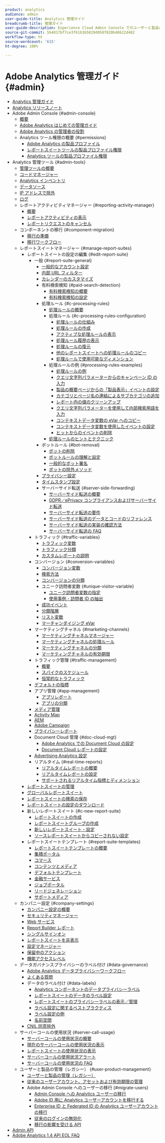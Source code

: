 ```yaml
---
product: analytics
audience: admin
user-guide-title: Analytics 管理ガイド
breadcrumb-title: 管理ガイド
user-guide-description: Experience Cloud Admin Console でのユーザーと製品の管理、レポートスイートの設定など、Analytics の管理タスクについて説明します。
source-git-commit: 5b4017bf7ce3f61b365829d058f820b48622d482
workflow-type: ht
source-wordcount: '615'
ht-degree: 100%

---
```



# Adobe Analytics 管理ガイド {#admin}

+ [Analytics 管理ガイド](home.md)
+ [Analytics リリースノート](https://experienceleague.adobe.com/docs/analytics/release-notes/latest.html?lang=ja)
+ Adobe Admin Console {#admin-console}
   + [概要](admin-console/home.md)
   + [Adobe Analytics はじめての管理ガイド](admin-console/first-admin-guide.md)
   + [Adobe Analytics の管理者の役割](admin-console/admin-roles-in-analytics.md)
   + Analytics ツール権限の概要 {#permissions}
      + [Adobe Analytics の製品プロファイル](admin-console/permissions/product-profile.md)
      + [レポートスイートツールの製品プロファイル権限](admin-console/permissions/report-suite-tools.md)
      + [Analytics ツールの製品プロファイル権限](admin-console/permissions/analytics-tools.md)
+ Analytics 管理ツール {#admin-tools}
   + [管理ツールの概要](admin/c-admin-tools.md)
   + [コードマネージャー](admin/code-manager-admin.md)
   + [Analytics インベントリ](admin/analytics-inventory.md)
   + [データソース](admin/data-sources.md)
   + [IP アドレスで除外](admin/exclude-ip.md)
   + [ログ](admin/logs.md)
   + レポートアクティビティマネージャー {#reporting-activity-manager}
      + [概要](admin/reporting-activity-manager/reporting-activity-overview.md)
      + [レポートアクティビティの表示](admin//reporting-activity-manager/reporting-activity.md)
      + [レポートリクエストのキャンセル](admin/reporting-activity-manager/reporting-activity-cancel-requests.md)
   + コンポーネントの移行 {#component-migration}
      + [移行の準備](admin/component-migration/prepare-component-migration.md)
      + [移行ワークフロー](admin/component-migration/component-migration.md)
   + レポートスイートマネージャー {#manage-report-suites}
      + レポートスイートの設定の編集 {#edit-report-suite}
         + 一般 {#report-suite-general}
            + [一般的なアカウント設定](admin/c-manage-report-suites/c-edit-report-suites/general/general-acct-settings-admin.md)
            + [内部 URL フィルター](admin/c-manage-report-suites/c-edit-report-suites/general/internal-url-filter-admin.md)
            + [カレンダーのカスタマイズ](admin/c-manage-report-suites/c-edit-report-suites/general/custom-calendar.md)
            + 有料検索検知 {#paid-search-detection}
               + [有料検索検知の概要](admin/c-manage-report-suites/c-edit-report-suites/general/paid-search-detection/paid-search-detection.md)
               + [有料検索検知の設定](admin/c-manage-report-suites/c-edit-report-suites/general/paid-search-detection/t-paid-search-detection.md)
            + 処理ルール {#c-processing-rules}
               + [処理ルールの概要](admin/c-manage-report-suites/c-edit-report-suites/general/c-processing-rules/processing-rules.md)
               + 処理ルール {#c-processing-rules-configuration}
                  + [処理ルールの仕組み](admin/c-manage-report-suites/c-edit-report-suites/general/c-processing-rules/c-processing-rules-configuration/processing-rules-about.md)
                  + [処理ルールの作成](admin/c-manage-report-suites/c-edit-report-suites/general/c-processing-rules/c-processing-rules-configuration/t-processing-rules.md)
                  + [アクティブな処理ルールの表示](admin/c-manage-report-suites/c-edit-report-suites/general/c-processing-rules/c-processing-rules-configuration/t-processing-rules-view.md)
                  + [処理ルール履歴の表示](admin/c-manage-report-suites/c-edit-report-suites/general/c-processing-rules/c-processing-rules-configuration/t-processing-rule-view-history.md)
                  + [処理ルールの復元](admin/c-manage-report-suites/c-edit-report-suites/general/c-processing-rules/c-processing-rules-configuration/t-processing-rules-restore.md)
                  + [他のレポートスイートへの処理ルールのコピー](admin/c-manage-report-suites/c-edit-report-suites/general/c-processing-rules/c-processing-rules-configuration/t-processing-rules-copy-to-rs.md)
                  + [処理ルールで使用可能なディメンション](admin/c-manage-report-suites/c-edit-report-suites/general/c-processing-rules/processing-rule-dimensions.md)
               + 処理ルールの例 {#processing-rules-examples}
                  + [処理ルールの例](admin/c-manage-report-suites/c-edit-report-suites/general/c-processing-rules/processing-rules-examples/processing-rules-examples.md)
                  + [クエリ文字列パラメーターからのキャンペーン ID の入力](admin/c-manage-report-suites/c-edit-report-suites/general/c-processing-rules/processing-rules-examples/processing-rules-populate-campaign-id.md)
                  + [製品の概要ページからの「製品表示」イベントの設定](admin/c-manage-report-suites/c-edit-report-suites/general/c-processing-rules/processing-rules-examples/setting-the-product-view-event.md)
                  + [カテゴリとページ名の連結によるサブカテゴリの追加](admin/c-manage-report-suites/c-edit-report-suites/general/c-processing-rules/processing-rules-examples/subcategory-concatenating.md)
                  + [レポート内の値のクリーンアップ](admin/c-manage-report-suites/c-edit-report-suites/general/c-processing-rules/processing-rules-examples/clean-up-values-in-a-report.md)
                  + [クエリ文字列パラメーターを使用して内部検索用語を入力](admin/c-manage-report-suites/c-edit-report-suites/general/c-processing-rules/processing-rules-examples/processing-rules-populating-internal-search.md)
                  + [コンテキストデータ変数の eVar へのコピー](admin/c-manage-report-suites/c-edit-report-suites/general/c-processing-rules/processing-rules-examples/processing-rules-copy-context-data.md)
                  + [コンテキストデータ変数を使用したイベントの設定](admin/c-manage-report-suites/c-edit-report-suites/general/c-processing-rules/processing-rules-examples/processing-rules-copy-context-data-event.md)
                  + [ヒットからのイベントの削除](admin/c-manage-report-suites/c-edit-report-suites/general/c-processing-rules/processing-rules-examples/processing-rules-remove-event.md)
               + [処理ルールのヒントとテクニック](admin/c-manage-report-suites/c-edit-report-suites/general/c-processing-rules/processing-rules-tips.md)
            + ボットルール {#bot-removal}
               + [ボットの削除](admin/c-manage-report-suites/c-edit-report-suites/general/bot-removal/bot-removal.md)
               + [ボットルールの理解と設定](admin/c-manage-report-suites/c-edit-report-suites/general/bot-removal/bot-rules.md)
               + [一般的なボット署名](admin/c-manage-report-suites/c-edit-report-suites/general/bot-removal/bot-signatures.md)
               + [ボットの除外メソッド](admin/c-manage-report-suites/c-edit-report-suites/general/bot-removal/bot-exclusion-methods.md)
            + [プライバシー設定](admin/c-manage-report-suites/c-edit-report-suites/general/privacy-settings.md)
            + [タイムスタンプ設定](admin/c-manage-report-suites/c-edit-report-suites/general/timestamp-optional.md)
            + サーバーサイド転送 {#server-side-forwarding}
               + [サーバーサイド転送の概要](admin/c-manage-report-suites/c-edit-report-suites/general/c-server-side-forwarding/ssf.md)
               + [GDPR／ePrivacy コンプライアンスおよびサーバーサイド転送](admin/c-manage-report-suites/c-edit-report-suites/general/c-server-side-forwarding/ssf-gdpr.md)
               + [サーバーサイド転送の要件](admin/c-manage-report-suites/c-edit-report-suites/general/c-server-side-forwarding/ssf-requirements.md)
               + [サーバーサイド転送のデータとコードのリファレンス](admin/c-manage-report-suites/c-edit-report-suites/general/c-server-side-forwarding/ssf-reference.md)
               + [サーバーサイド転送の実装の確認方法](admin/c-manage-report-suites/c-edit-report-suites/general/c-server-side-forwarding/ssf-verify.md)
               + [サーバーサイド転送の FAQ](admin/c-manage-report-suites/c-edit-report-suites/general/c-server-side-forwarding/ssf-faq.md)
         + トラフィック {#traffic-variables}
            + [トラフィック変数](admin/c-manage-report-suites/c-edit-report-suites/c-traffic-variables/traffic-var.md)
            + [トラフィック分類](admin/c-manage-report-suites/c-edit-report-suites/c-traffic-variables/traffic-classifications.md)
            + [カスタムレポートの説明](admin/c-manage-report-suites/c-edit-report-suites/c-traffic-variables/custom-desc-admin.md)
         + コンバージョン {#conversion-variables}
            + [コンバージョン変数](admin/c-manage-report-suites/c-edit-report-suites/conversion-var-admin/conversion-var-admin.md)
            + [検索方法](admin/c-manage-report-suites/c-edit-report-suites/conversion-var-admin/finding-methods.md)
            + [コンバージョンの分類](admin/c-manage-report-suites/c-edit-report-suites/conversion-var-admin/conversion-classifications.md)
            + ユニーク訪問者変数 {#unique-visitor-variable}
               + [ユニーク訪問者変数の指定](admin/c-manage-report-suites/c-edit-report-suites/conversion-var-admin/unique-visitor-variable-admin/t-unique-visitor-variable.md)
               + [使用事例 - 訪問者 ID の抽出](admin/c-manage-report-suites/c-edit-report-suites/conversion-var-admin/unique-visitor-variable-admin/extract-visitorids-usecase.md)
            + [成功イベント](admin/c-manage-report-suites/c-edit-report-suites/conversion-var-admin/c-success-events/success-event.md)
            + [分類階層](admin/c-manage-report-suites/c-edit-report-suites/conversion-var-admin/classification-hierarchies.md)
            + [リスト変数](admin/c-manage-report-suites/c-edit-report-suites/conversion-var-admin/list-var-admin.md)
            + [マーチャンダイジング eVar](admin/c-manage-report-suites/c-edit-report-suites/conversion-var-admin/merchandising-evars.md)
         + マーケティングチャネル {#marketing-channels}
            + [マーケティングチャネルマネージャー](admin/c-manage-report-suites/c-edit-report-suites/marketing-channels/c-channels.md)
            + [マーケティングチャネルの処理ルール](admin/c-manage-report-suites/c-edit-report-suites/marketing-channels/c-rules.md)
            + [マーケティングチャネルの分類](admin/c-manage-report-suites/c-edit-report-suites/marketing-channels/classifications-mchannel.md)
            + [マーケティングチャネルの有効期限](admin/c-manage-report-suites/c-edit-report-suites/marketing-channels/visitor-engagement.md)
         + トラフィック管理 {#traffic-management}
            + [概要](admin/c-manage-report-suites/c-edit-report-suites/c-traffic-management/traffic-management.md)
            + [スパイクのスケジュール](admin/c-manage-report-suites/c-edit-report-suites/c-traffic-management/t-traffic-schedule-spike.md)
            + [恒常的なトラフィック](admin/c-manage-report-suites/c-edit-report-suites/c-traffic-management/t-traffic-permanent.md)
         + [デフォルトの指標](admin/c-manage-report-suites/c-edit-report-suites/default-metrics.md)
         + アプリ管理 {#app-management}
            + [アプリレポート](admin/c-manage-report-suites/c-edit-report-suites/app-reporting.md)
            + [アプリの分類](admin/c-manage-report-suites/c-edit-report-suites/app-classifications.md)
         + [メディア管理](admin/c-manage-report-suites/c-edit-report-suites/media-management.md)
         + [Activity Map](admin/c-manage-report-suites/c-edit-report-suites/activity-map.md)
         + [AEM](admin/c-manage-report-suites/c-edit-report-suites/adobe-experience-manager.md)
         + [Adobe Campaign](admin/c-manage-report-suites/c-edit-report-suites/adobe-campaign.md)
         + [プライバシーレポート](admin/c-manage-report-suites/c-edit-report-suites/privacy-reporting.md)
         + Document Cloud 管理 {#doc-cloud-mgt}
            + [Adobe Analytics での Document Cloud の設定](admin/c-manage-report-suites/c-edit-report-suites/document-cloud-mgt.md)
            + [Document Cloud レポートの設定](admin/c-manage-report-suites/c-edit-report-suites/document-cloud-config.md)
         + [Advertising Analytics 設定](admin/c-manage-report-suites/c-edit-report-suites/advertising-analytics-config.md)
         + リアルタイム {#real-time-reports}
            + [リアルタイムレポートの概要](admin/c-manage-report-suites/c-edit-report-suites/realtime/realtime.md)
            + [リアルタイムレポートの設定](admin/c-manage-report-suites/c-edit-report-suites/realtime/t-realtime-admin.md)
            + [サポートされるリアルタイム指標とディメンション](admin/c-manage-report-suites/c-edit-report-suites/realtime/realtime-metrics.md)
      + [レポートスイートの管理](admin/c-manage-report-suites/report-suites-admin.md)
      + [グローバルレポートスイート](admin/c-manage-report-suites/rollup-report-suite.md)
      + [レポートスイートの検索の保存](admin/c-manage-report-suites/t-report-suite-saved-search.md)
      + [レポートスイートの設定のダウンロード](admin/c-manage-report-suites/t-download-rs-settings.md)
      + 新しいレポートスイート {#c-new-report-suite}
         + [レポートスイートの作成](admin/c-manage-report-suites/c-new-report-suite/t-create-a-report-suite.md)
         + [レポートスイートグループの作成](admin/c-manage-report-suites/c-new-report-suite/t-create-rs-group.md)
         + [新しいレポートスイート - 設定](admin/c-manage-report-suites/c-new-report-suite/new-report-suite.md)
         + [ソースレポートスイートからコピーされない設定](admin/c-manage-report-suites/c-new-report-suite/settings-not-copied-from-rs.md)
      + レポートスイートテンプレート {#report-suite-templates}
         + [レポートスイートテンプレートの概要](admin/c-manage-report-suites/c-report-suite-templates/report-suite-templates.md)
         + [集積ポータル](admin/c-manage-report-suites/c-report-suite-templates/aggregator-portal.md)
         + [コマース](admin/c-manage-report-suites/c-report-suite-templates/commerce-admin.md)
         + [コンテンツとメディア](admin/c-manage-report-suites/c-report-suite-templates/content-media.md)
         + [デフォルトテンプレート](admin/c-manage-report-suites/c-report-suite-templates/default-rs-template.md)
         + [金融サービス](admin/c-manage-report-suites/c-report-suite-templates/financial-services.md)
         + [ジョブポータル](admin/c-manage-report-suites/c-report-suite-templates/job-portal.md)
         + [リードジェネレーション](admin/c-manage-report-suites/c-report-suite-templates/lead-generation.md)
         + [サポートメディア](admin/c-manage-report-suites/c-report-suite-templates/support-media.md)
   + カンパニー設定 {#company-settings}
      + [カンパニー設定の概要](admin/company/c-company-settings.md)
      + [セキュリティマネージャー](admin/company/security-manager.md)
      + [Web サービス](admin/company/web-services-admin.md)
      + [Report Builder レポート](admin/company/report-builder-reports-admin.md)
      + [シングルサインオン](admin/company/single-signon-admin.md)
      + [レポートスイートを非表示](admin/company/c-hide-report-suites.md)
      + [設定マネージャー](admin/company/preferences-manager.md)
      + [保留中のアクション](admin/company/pending-actions-admin.md)
      + [機能アクセスレベル](admin/company/feature-access-levels.md)
   + データガバナンスプライバシーのラベル付け {#data-governance}
      + [Adobe Analytics データプライバシーワークフロー](admin/c-data-governance/an-gdpr-workflow.md)
      + [よくある質問](admin/c-data-governance/gdpr-faq.md)
      + データのラベル付け {#data-labels}
         + [Analytics コンポーネントのデータプライバシーラベル](admin/c-data-governance/data-labeling/gdpr-labels.md)
         + [レポートスイートのデータのラベル設定](admin/c-data-governance/data-labeling/gdpr-setup-reportsuite.md)
         + [レポートスイートのプライバシーラベルの表示／管理](admin/c-data-governance/data-labeling/gdpr-view-settings.md)
         + [ラベル設定に関するベストプラクティス](admin/c-data-governance/data-labeling/gdpr-analytics-ids.md)
         + [ラベル設定の例](admin/c-data-governance/data-labeling/gdpr-labeling-example.md)
         + [名前空間](admin/c-data-governance/data-labeling/gdpr-namespaces.md)
      + [CNIL 同意除外](admin/c-data-governance/cnil-consent-exemption.md)
   + サーバーコールの使用状況 {#server-call-usage}
      + [サーバーコールの使用状況の概要](admin/c-server-call-usage/overage-overview.md)
      + [現在のサーバーコールの使用状況の表示](admin/c-server-call-usage/server-call-usage-dashboard.md)
      + [レポートスイートの使用状況の表示](admin/c-server-call-usage/report-suite-usage.md)
      + [サーバーコールの使用状況アラート](admin/c-server-call-usage/scu-alerts.md)
      + [サーバーコールの使用状況の FAQ](admin/c-server-call-usage/overage-faq.md)
   + ユーザーと製品の管理（レガシー） {#user-product-management}
      + [ユーザーと製品の管理（レガシー）](admin/user-management2/user-management.md)
      + [従来のユーザーアカウント、アセットおよび有効期限の管理](admin/user-management2/users-assets.md)
      + Adobe Admin Console へのユーザーの移行 {#migrate-users}
         + [Admin Console への Analytics ユーザーの移行](admin/user-management2/user-migration/c-migration-tool.md)
         + [Adobe ID 用に Analytics ユーザーアカウントを移行する ](admin/user-management2/user-migration/t-migrate-users.md)
         + [Enterprise ID と Federated ID の Analytics ユーザーアカウントの移行 ](admin/user-management2/user-migration/migrate-enterprise.md)
         + [従来のログインの無効化](admin/user-management2/user-migration/t-disable-legacy-login.md)
         + [移行の影響を受ける API](admin/user-management2/user-migration/developer.md)
+ [Admin API](c-admin-api/c-admin-api.md)
+ [Adobe Analytics 1.4 API EOL FAQ](c-admin-api/c-admin-14-api-eol.md)

